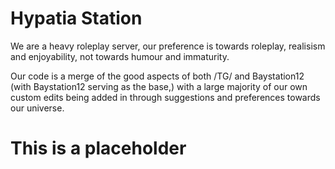 Hypatia Station
==============

We are a heavy roleplay server, our preference is towards roleplay,
realisism and enjoyability, not towards humour and immaturity.

Our code is a merge of the good aspects of both /TG/ and Baystation12 (with Baystation12 serving as the base,)
with a large majority of our own custom edits being added in through suggestions and preferences towards our universe.

This is a placeholder
======================
